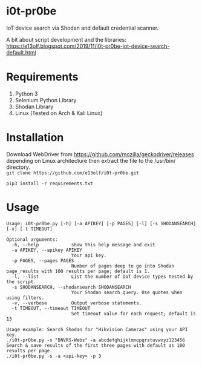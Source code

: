 # i0t-pr0be
IoT device search via Shodan and default credential scanner. 

A bit about script development and the libraries: https://e13olf.blogspot.com/2019/11/i0t-pr0be-iot-device-search-default.html 

# Requirements
1. Python 3
2. Selenium Python Library
3. Shodan Library
4. Linux (Tested on Arch & Kali Linux)

# Installation
Download WebDriver from https://github.com/mozilla/geckodriver/releases depending on Linux architecture then extract the file to the /usr/bin/ directory.  
``git clone https://github.com/e13olf/i0t-pr0be.git``

``pip3 install -r requirements.txt``  

# Usage 
```
Usage: i0t-pr0be.py [-h] [-a APIKEY] [-p PAGES] [-l] [-s SHODANSEARCH] [-v] [-t TIMEOUT] 

Optional arguments:
  -h, --help            show this help message and exit
  -a APIKEY, --apikey APIKEY
                        Your api key.
  -p PAGES, --pages PAGES
                        Number of pages deep to go into Shodan page_results with 100 results per page; default is 1.
  -l, --list            List the number of IoT device types tested by the script.
  -s SHODANSEARCH, --shodansearch SHODANSEARCH
                        Your Shodan search query. Use quotes when using filters.
  -v, --verbose         Output verbose statements.
  -t TIMEOUT, --timeout TIMEOUT
                        Set timeout value for each request; default is 13

Usage example: Search Shodan for "Hikvision Cameras" using your API key.
./i0t-pr0be.py -s "DNVRS-Webs" -a abcdefghijklmnopqrstuvwxyz123456  
Search & save results of the first three pages with default as 100 results per page.  
./i0t-pr0be.py -s -a <api-key> -p 3 
```
